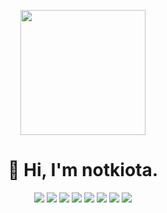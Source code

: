 <p align="center" href="https://twitter.com/notkiota"><img width="200" src="https://pbs.twimg.com/profile_images/1562795716036411392/dlhsJB3K_400x400.jpg" /></p>

<h1 align="center">👋 Hi, I'm notkiota.</h1>

<p align="center">
<img src="https://img.shields.io/badge/-Amazon AWS-232F3E?logoColor=white&logo=amazon-aws&style=flat">
<img src="https://img.shields.io/badge/-VMware-607078?logoColor=white&logo=vmware&style=flat">
<img src="https://img.shields.io/badge/-Jenkins-D24939?logoColor=white&logo=jenkins&style=flat">
<img src="https://img.shields.io/badge/-GitHub Actions-2088FF?logoColor=white&logo=github actions&style=flat">
<img src="https://img.shields.io/badge/-Docker-2496ED?logoColor=white&logo=docker&style=flat">
<img src="https://img.shields.io/badge/-Python-3776AB?logoColor=white&logo=Python&style=flat">
<img src="https://img.shields.io/badge/-Vue.js-4FC08D?logoColor=white&logo=vue.js&style=flat">
<img src="https://img.shields.io/badge/-Laravel-FF2D20?logoColor=white&logo=laravel&style=flat">
</p>
